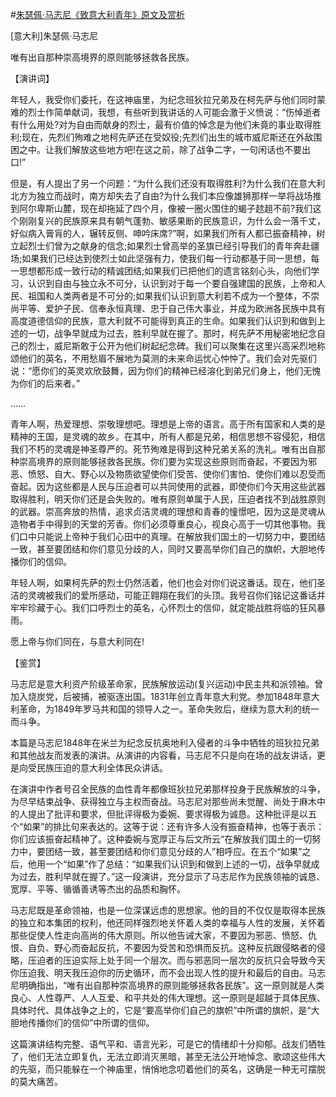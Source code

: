 #[朱瑟佩·马志尼《致意大利青年》原文及赏析](https://www.vrrw.net/wx/14636.html)

[意大利]朱瑟佩·马志尼

唯有出自那种崇高境界的原则能够拯救各民族。

【演讲词】

年轻人，我受你们委托，在这神庙里，为纪念班狄拉兄弟及在柯先萨与他们同时蒙难的烈士作简单献词，我想，有些听到我讲话的人可能会激于义愤说：“伤悼逝者有什么用处?对为自由而献身的烈士，最有价值的悼念是为他们未竟的事业取得胜利;现在，先烈们殉难之地柯先萨还在受奴役;先烈们出生的城市威尼斯还在外敌围困之中。让我们解放这些地方吧!在这之前，除了战争二字，一句闲话也不要出口!”

但是，有人提出了另一个问题：“为什么我们还没有取得胜利?为什么我们在意大利北方为独立而战时，南方却失去了自由?为什么我们本应像雄狮那样一举将战场推到阿尔卑斯山麓，现在却拖延了四个月，像被一圈火围住的蝎子趑趄不前?我们这个刚刚复兴的民族原来具有朝气蓬勃、敏感果断的民族意识，为什么会一落千丈，好似病入膏肓的人，辗转反侧、呻吟床席?”啊，如果我们所有人都已振奋精神，树立起烈士们曾为之献身的信念;如果烈士曾高举的圣旗已经引导我们的青年奔赴疆场;如果我们已经达到使烈士如此坚强有力，使我们每一行动都基于同一思想，每一思想都形成一致行动的精诚团结;如果我们已把他们的遗言铭刻心头，向他们学习，认识到自由与独立永不可分，认识到对于每一个要自强建国的民族，上帝和人民、祖国和人类两者是不可分的;如果我们认识到意大利若不成为一个整体，不崇尚平等、爱护子民、信奉永恒真理、忠于自己伟大事业，并成为欧洲各民族中具有高度道德信仰的民族，意大利就不可能得到真正的生命。如果我们认识到和做到上述的一切，战争早就成为过去，胜利早就在握了。那时，柯先萨不用秘密地纪念自己的烈士，威尼斯敢于公开为他们树起纪念碑。我们可以聚集在这里兴高采烈地称颂他们的英名，不用愁眉不展地为莫测的未来命运忧心忡忡了。我们会对先驱们说：“愿你们的英灵欢欣鼓舞，因为你们的精神已经溶化到弟兄们身上，他们无愧为你们的后来者。”

……

青年人啊，热爱理想、崇敬理想吧。理想是上帝的语言。高于所有国家和人类的是精神的王国，是灵魂的故乡。在其中，所有人都是兄弟，相信思想不容侵犯，相信我们不朽的灵魂是神圣尊严的。死节殉难是得到这种兄弟关系的洗礼。唯有出自那种崇高境界的原则能够拯救各民族。你们要为实现这些原则而奋起，不要因为邪恶、愤怒、自大、野心以及物质欲望使你们受苦、使你们害怕、使你们难以忍受而奋起。因为这些都是人民与压迫者可以共同使用的武器，即使你们今天用这些武器取得胜利，明天你们还是会失败的。唯有原则单属于人民，压迫者找不到战胜原则的武器。崇高奔放的热情，追求贞洁灵魂的理想和青春的憧憬吧，因为这是灵魂从造物者手中得到的天堂的芳香。你们必须尊重良心，视良心高于一切其他事物。我们口中只能说上帝种于我们心田中的真理。在解放我们国土的一切努力中，要团结一致，甚至要团结和你们意见分歧的人，同时又要高举你们自己的旗帜，大胆地传播你们的信仰。

年轻人啊，如果柯先萨的烈士仍然活着，他们也会对你们说这番话。现在，他们圣洁的灵魂被我们的爱所感动，可能正翱翔在我们的头顶。我号召你们铭记这番话并牢牢珍藏于心。我们口呼烈士的英名，心怀烈士的信仰，就定能战胜将临的狂风暴雨。

愿上帝与你们同在，与意大利同在!



【鉴赏】

马志尼是意大利资产阶级革命家，民族解放运动(复兴运动)中民主共和派领袖。曾加入烧炭党，后被捕，被驱逐出国。1831年创立青年意大利党。参加1848年意大利革命，为1849年罗马共和国的领导人之一。革命失败后，继续为意大利的统一而斗争。

本篇是马志尼1848年在米兰为纪念反抗奥地利入侵者的斗争中牺牲的班狄拉兄弟和其他战友而发表的演讲。从演讲的内容看，马志尼不只是向在场的战友讲话，更是向受民族压迫的意大利全体民众讲话。

在演讲中作者号召全民族的血性青年都像班狄拉兄弟那样投身于民族解放的斗争，为尽早结束战争、获得独立与主权而奋战。马志尼对那些尚未觉醒、尚处于麻木中的人提出了批评和要求，但批评得极为委婉、要求得极为诚恳。这种批评是以五个“如果”的排比句来表达的。这等于说：还有许多人没有振奋精神，也等于表示：你们应该振奋起精神了。这种委婉与宽厚正与后文所云“在解放我们国土的一切努力中，要团结一致，甚至要团结和你们意见分歧的人”相呼应。在五个“如果”之后，他用一个“如果”作了总结：“如果我们认识到和做到上述的一切，战争早就成为过去，胜利早就在握了。”这一段演讲，充分显示了马志尼作为民族领袖的诚恳、宽厚、平等、循循善诱等杰出的品质和胸怀。

马志尼既是革命领袖，也是一位深谋远虑的思想家。他的目的不仅仅是取得本民族的独立和本集团的权利，他还同样强烈地关怀着人类的幸福与人性的发展，关怀着那些促使人性走向高尚的伟大原则。所以他告诫大家，不要因为邪恶、愤怒、仇恨、自负、野心而奋起反抗，不要因为受苦和恐惧而反抗。这种反抗跟侵略者的侵略，压迫者的压迫实际上处于同一个层次。而与邪恶同一层次的反抗只会导致今天你压迫我、明天我压迫你的历史循环，而不会出现人性的提升和最后的自由。马志尼明确指出，“唯有出自那种崇高境界的原则能够拯救各民族”。这一原则就是人类良心、人性尊严、人人互爱、和平共处的伟大理想。这一原则是超越于具体民族、具体时代、具体战争之上的，它是“要高举你们自己的旗帜”中所谓的旗帜，是“大胆地传播你们的信仰”中所谓的信仰。

这篇演讲结构完整、语气平和、语言光彩，可是它的情绪却十分抑郁。战友们牺牲了，他们无法立即复仇，无法立即消灭黑暗，甚至无法公开地悼念、歌颂这些伟大的先驱，而只能躲在一个神庙里，悄悄地念叨着他们的英名，这确是一种无可摆脱的莫大痛苦。

